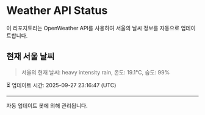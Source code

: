 
# Weather API Status

이 리포지토리는 OpenWeather API를 사용하여 서울의 날씨 정보를 자동으로 업데이트합니다.

## 현재 서울 날씨
> 서울의 현재 날씨: heavy intensity rain, 온도: 19.1°C, 습도: 99%

⏳ 업데이트 시간: 2025-09-27 23:16:47 (UTC)

---
자동 업데이트 봇에 의해 관리됩니다.
